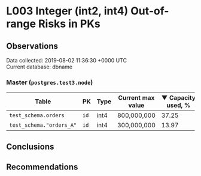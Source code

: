 # L003 Integer (int2, int4) Out-of-range Risks in PKs #

## Observations ##
Data collected: 2019-08-02 11:36:30 +0000 UTC  
Current database: dbname

### Master (`postgres.test3.node`) ###
| Table | PK | Type | Current max value | &#9660;&nbsp;Capacity used, % |
|------|----|------|-------------------|-------------------------------|
|`test_schema.orders` | `id` | int4 |800,000,000 | 37.25|
|`test_schema."orders_A"` | `id` | int4 |300,000,000 | 13.97|


## Conclusions ##

## Recommendations ##
